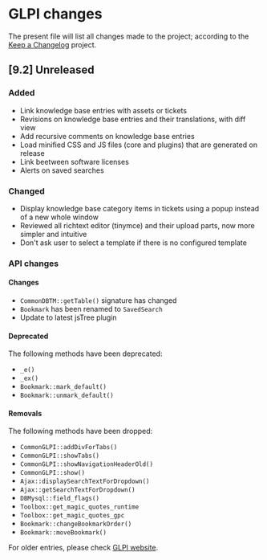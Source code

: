 # GLPI changes

The present file will list all changes made to the project; according to the
[Keep a Changelog](http://keepachangelog.com/) project.

## [9.2] Unreleased

### Added
- Link knowledge base entries with assets or tickets
- Revisions on knowledge base entries and their translations, with diff view
- Add recursive comments on knowledge base entries
- Load minified CSS and JS files (core and plugins) that are generated on release
- Link beetween software licenses
- Alerts on saved searches

### Changed
- Display knowledge base category items in tickets using a popup instead of a
new whole window
- Reviewed all richtext editor (tinymce) and their upload parts, now more simpler and intuitive
- Don't ask user to select a template if there is no configured template

### API changes

#### Changes

- `CommonDBTM::getTable()` signature has changed
- `Bookmark` has been renamed to `SavedSearch`
- Update to latest jsTree plugin

#### Deprecated

The following methods have been deprecated:

- `_e()`
- `_ex()`
- `Bookmark::mark_default()`
- `Bookmark::unmark_default()`

#### Removals

The following methods have been dropped:

- `CommonGLPI::addDivForTabs()`
- `CommonGLPI::showTabs()`
- `CommonGLPI::showNavigationHeaderOld()`
- `CommonGLPI::show()`
- `Ajax::displaySearchTextForDropdown()`
- `Ajax::getSearchTextForDropdown()`
- `DBMysql::field_flags()`
- `Toolbox::get_magic_quotes_runtime`
- `Toolbox::get_magic_quotes_gpc`
- `Bookmark::changeBookmarkOrder()`
- `Bookmark::moveBookmark()`

For older entries, please check [GLPI website](http://glpi-project.org).
